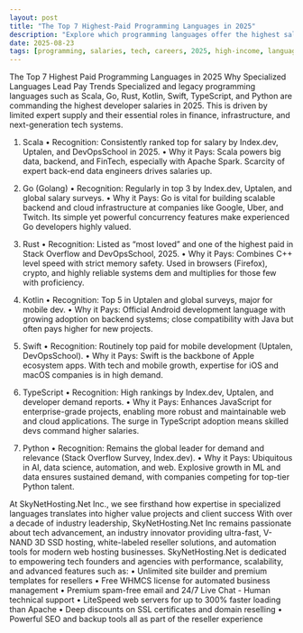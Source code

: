 ```yaml
---
layout: post
title: "The Top 7 Highest-Paid Programming Languages in 2025"
description: "Explore which programming languages offer the highest salaries in 2025 and why expertise in these is so valuable."
date: 2025-08-23
tags: [programming, salaries, tech, careers, 2025, high-income, languages, software-development]
---
```

The Top 7 Highest Paid Programming Languages in 2025
Why Specialized Languages Lead Pay Trends
Specialized and legacy programming languages such as Scala, Go, Rust, Kotlin, Swift, TypeScript, and Python are commanding the highest developer salaries in 2025. This is driven by limited expert supply and their essential roles in finance, infrastructure, and next-generation tech systems.
1. Scala
    • Recognition: Consistently ranked top for salary by Index.dev, Uptalen, and DevOpsSchool in 2025.
    • Why it Pays: Scala powers big data, backend, and FinTech, especially with Apache Spark. Scarcity of expert back-end data engineers drives salaries up.
2. Go (Golang)
    • Recognition: Regularly in top 3 by Index.dev, Uptalen, and global salary surveys.
    • Why it Pays: Go is vital for building scalable backend and cloud infrastructure at companies like Google, Uber, and Twitch. Its simple yet powerful concurrency features make experienced Go developers highly valued.
3. Rust
    • Recognition: Listed as “most loved” and one of the highest paid in Stack Overflow and DevOpsSchool, 2025.
    • Why it Pays: Combines C++ level speed with strict memory safety. Used in browsers (Firefox), crypto, and highly reliable systems dem and multiplies for those few with proficiency.

4. Kotlin
    • Recognition: Top 5 in Uptalen and global surveys, major for mobile dev.
    • Why it Pays: Official Android development language with growing adoption on backend systems; close compatibility with Java but often pays higher for new projects.
5. Swift
    • Recognition: Routinely top paid for mobile development (Uptalen, DevOpsSchool).
    • Why it Pays: Swift is the backbone of Apple ecosystem apps. With tech and mobile growth, expertise for iOS and macOS companies is in high demand.
6. TypeScript
    • Recognition: High rankings by Index.dev, Uptalen, and developer demand reports.
    • Why it Pays: Enhances JavaScript for enterprise-grade projects, enabling more robust and maintainable web and cloud applications. The surge in TypeScript adoption means skilled devs command higher salaries.
7. Python
    • Recognition: Remains the global leader for demand and relevance (Stack Overflow Survey, Index.dev).
    • Why it Pays: Ubiquitous in AI, data science, automation, and web. Explosive growth in ML and data ensures sustained demand, with companies competing for top-tier Python talent.

At SkyNetHosting.Net Inc., we see firsthand how expertise in specialized languages translates into higher value projects and client success 
With over a decade of industry leadership, SkyNetHosting.Net Inc remains passionate about tech advancement, an industry innovator providing ultra-fast, V-NAND 3D SSD hosting, white-labeled reseller solutions, and automation tools for modern web hosting businesses. SkyNetHosting.Net is dedicated to empowering tech founders and agencies with performance, scalability, and advanced features such as:
    • Unlimited site builder and premium templates for resellers
    • Free WHMCS license for automated business management
    • Premium spam-free email and 24/7 Live Chat - Human technical support
    • LiteSpeed web servers for up to 300% faster loading than Apache
    • Deep discounts on SSL certificates and domain reselling
    • Powerful SEO and backup tools all as part of the reseller experience 


 

